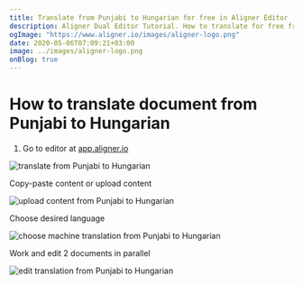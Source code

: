 ```yaml
---
title: Translate from Punjabi to Hungarian for free in Aligner Editor
description: Aligner Dual Editor Tutorial. How to translate for free from Punjabi to Hungarian. Aligner is multilingual document management platform. 
ogImage: "https://www.aligner.io/images/aligner-logo.png"
date: 2020-05-06T07:09:21+03:00
image: ../images/aligner-logo.png
onBlog: true
---
```


# How to translate document from Punjabi to Hungarian

1. Go to editor at [app.aligner.io](https://app.aligner.io "Aligner App web page")

![translate from Punjabi to Hungarian](../aligner-blank-editor.png "translate from Punjabi to Hungarian")

Copy-paste content or upload content

![upload content from Punjabi to Hungarian](../aligner-uploaded-document.png "upload content from Punjabi to Hungarian")

Choose desired language

![choose machine translation from Punjabi to Hungarian](../aligner-language-dropdown.png "choose machine translation from Punjabi to Hungarian")

Work and edit 2 documents in parallel

![edit translation from Punjabi to Hungarian](../aligner-double-sitded-editor.png "edit translation from Punjabi to Hungarian")

